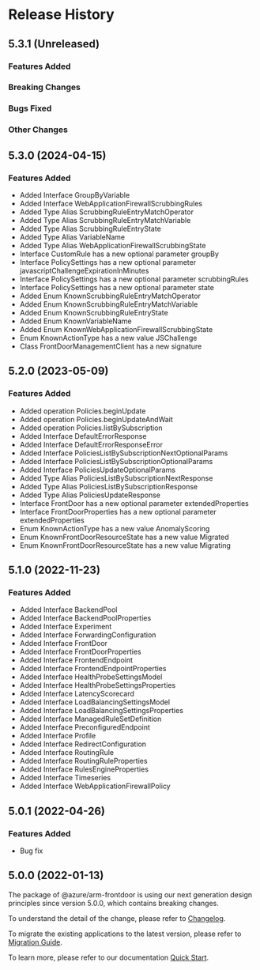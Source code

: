 # Release History

## 5.3.1 (Unreleased)

### Features Added

### Breaking Changes

### Bugs Fixed

### Other Changes

## 5.3.0 (2024-04-15)
    
### Features Added

  - Added Interface GroupByVariable
  - Added Interface WebApplicationFirewallScrubbingRules
  - Added Type Alias ScrubbingRuleEntryMatchOperator
  - Added Type Alias ScrubbingRuleEntryMatchVariable
  - Added Type Alias ScrubbingRuleEntryState
  - Added Type Alias VariableName
  - Added Type Alias WebApplicationFirewallScrubbingState
  - Interface CustomRule has a new optional parameter groupBy
  - Interface PolicySettings has a new optional parameter javascriptChallengeExpirationInMinutes
  - Interface PolicySettings has a new optional parameter scrubbingRules
  - Interface PolicySettings has a new optional parameter state
  - Added Enum KnownScrubbingRuleEntryMatchOperator
  - Added Enum KnownScrubbingRuleEntryMatchVariable
  - Added Enum KnownScrubbingRuleEntryState
  - Added Enum KnownVariableName
  - Added Enum KnownWebApplicationFirewallScrubbingState
  - Enum KnownActionType has a new value JSChallenge
  - Class FrontDoorManagementClient has a new signature
    
    
## 5.2.0 (2023-05-09)
    
### Features Added

  - Added operation Policies.beginUpdate
  - Added operation Policies.beginUpdateAndWait
  - Added operation Policies.listBySubscription
  - Added Interface DefaultErrorResponse
  - Added Interface DefaultErrorResponseError
  - Added Interface PoliciesListBySubscriptionNextOptionalParams
  - Added Interface PoliciesListBySubscriptionOptionalParams
  - Added Interface PoliciesUpdateOptionalParams
  - Added Type Alias PoliciesListBySubscriptionNextResponse
  - Added Type Alias PoliciesListBySubscriptionResponse
  - Added Type Alias PoliciesUpdateResponse
  - Interface FrontDoor has a new optional parameter extendedProperties
  - Interface FrontDoorProperties has a new optional parameter extendedProperties
  - Enum KnownActionType has a new value AnomalyScoring
  - Enum KnownFrontDoorResourceState has a new value Migrated
  - Enum KnownFrontDoorResourceState has a new value Migrating
    
    
## 5.1.0 (2022-11-23)
    
### Features Added

  - Added Interface BackendPool
  - Added Interface BackendPoolProperties
  - Added Interface Experiment
  - Added Interface ForwardingConfiguration
  - Added Interface FrontDoor
  - Added Interface FrontDoorProperties
  - Added Interface FrontendEndpoint
  - Added Interface FrontendEndpointProperties
  - Added Interface HealthProbeSettingsModel
  - Added Interface HealthProbeSettingsProperties
  - Added Interface LatencyScorecard
  - Added Interface LoadBalancingSettingsModel
  - Added Interface LoadBalancingSettingsProperties
  - Added Interface ManagedRuleSetDefinition
  - Added Interface PreconfiguredEndpoint
  - Added Interface Profile
  - Added Interface RedirectConfiguration
  - Added Interface RoutingRule
  - Added Interface RoutingRuleProperties
  - Added Interface RulesEngineProperties
  - Added Interface Timeseries
  - Added Interface WebApplicationFirewallPolicy
    
## 5.0.1 (2022-04-26)

### Features Added

  - Bug fix

## 5.0.0 (2022-01-13)

The package of @azure/arm-frontdoor is using our next generation design principles since version 5.0.0, which contains breaking changes.

To understand the detail of the change, please refer to [Changelog](https://aka.ms/js-track2-changelog).

To migrate the existing applications to the latest version, please refer to [Migration Guide](https://aka.ms/js-track2-migration-guide).

To learn more, please refer to our documentation [Quick Start](https://aka.ms/azsdk/js/mgmt/quickstart ).
